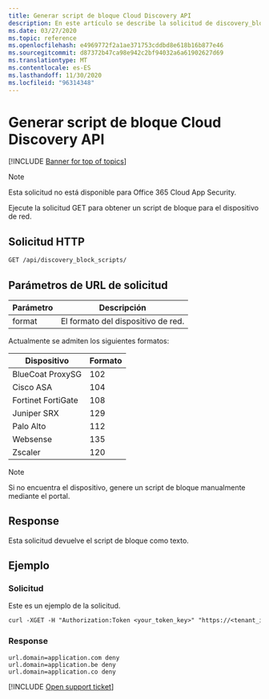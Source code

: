 ```yaml
---
title: Generar script de bloque Cloud Discovery API
description: En este artículo se describe la solicitud de discovery_block_scripts en la API de Cloud Discovery de Cloud App Security.
ms.date: 03/27/2020
ms.topic: reference
ms.openlocfilehash: e4969772f2a1ae371753cddbd8e618b16b877e46
ms.sourcegitcommit: d87372b47ca98e942c2bf94032a6a61902627d69
ms.translationtype: MT
ms.contentlocale: es-ES
ms.lasthandoff: 11/30/2020
ms.locfileid: "96314348"
---
```

# <a name="generate-block-script---cloud-discovery-api"></a>Generar script de bloque Cloud Discovery API

[!INCLUDE [Banner for top of topics](includes/banner.md)]

> [!NOTE]
> Esta solicitud no está disponible para Office 365 Cloud App Security.

Ejecute la solicitud GET para obtener un script de bloque para el dispositivo de red.

## <a name="http-request"></a>Solicitud HTTP

```rest
GET /api/discovery_block_scripts/
```

## <a name="request-url-parameters"></a>Parámetros de URL de solicitud

| Parámetro | Descripción |
| --- | --- |
| format | El formato del dispositivo de red. |

Actualmente se admiten los siguientes formatos:

| Dispositivo | Formato |
| --- | --- |
| BlueCoat ProxySG | 102 |
| Cisco ASA | 104 |
| Fortinet FortiGate | 108 |
| Juniper SRX | 129 |
| Palo Alto | 112 |
| Websense | 135 |
| Zscaler | 120 |

> [!NOTE]
> Si no encuentra el dispositivo, genere un script de bloque manualmente mediante el portal.

## <a name="response"></a>Response

Esta solicitud devuelve el script de bloque como texto.

## <a name="example"></a>Ejemplo

### <a name="request"></a>Solicitud

Este es un ejemplo de la solicitud.

```rest
curl -XGET -H "Authorization:Token <your_token_key>" "https://<tenant_id>.<tenant_region>.contoso.com/api/discovery_block_scripts/?format=102&type=banned"
```

### <a name="response"></a>Response

```text
url.domain=application.com deny
url.domain=application.be deny
url.domain=application.co deny
```

[!INCLUDE [Open support ticket](includes/support.md)]
